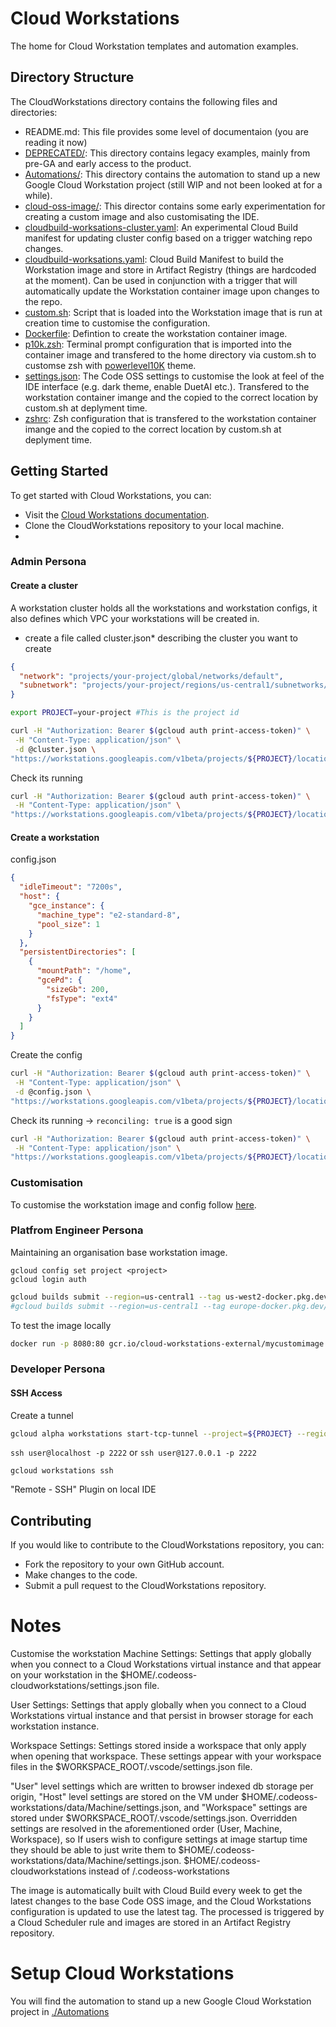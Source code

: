 # Cloud Workstations

The home for Cloud Workstation templates and automation examples. 


## Directory Structure
The CloudWorkstations directory contains the following files and directories:

* README.md: This file provides some level of documentaion (you are reading it now)
* [DEPRECATED/](./DEPRECATED/): This directory contains legacy examples, mainly from pre-GA and early access to the product.
* [Automations/](./Automation/): This directory contains the automation to stand up a new Google Cloud Workstation project (still WIP and not been looked at for a while).
* [cloud-oss-image/](./cloud-oss-image/): This director contains some early experimentation for creating a custom image and also customisating the IDE.
* [cloudbuild-worksations-cluster.yaml](./cloudbuild-workstation-cluster.yaml): An experimental Cloud Build manifest for updating cluster config based on a trigger watching repo changes.
* [cloudbuild-worksations.yaml](./cloudbuild-workstations.yaml): Cloud Build Manifest to build the Workstation image and store in Artifact Registry (things are hardcoded at the moment). Can be used in conjunction with a trigger that will automatically update the Workstation container image upon changes to the repo.
* [custom.sh](./custom.sh): Script that is loaded into the Workstation image that is run at creation time to customise the configuration.
* [Dockerfile](./Dockerfile): Defintion to create the workstation container image.
* [p10k.zsh](./p10k.zsh): Terminal prompt configuration that is imported into the container image and transfered to the home directory via custom.sh to customse zsh with [powerlevel10K](https://github.com/romkatv/powerlevel10k) theme.
* [settings.json](./settings.json): The Code OSS settings to customise the look at feel of the IDE interface (e.g. dark theme, enable DuetAI etc.). Transfered to the workstation container imange and the copied to the correct location by custom.sh at deplyment time.
* [zshrc](./zshrc): Zsh configuration that is transfered to the workstation container imange and the copied to the correct location by custom.sh at deplyment time.


## Getting Started
To get started with Cloud Workstations, you can:
* Visit the [Cloud Workstations documentation](https://cloud.google.com/workstations/docs/).
* Clone the CloudWorkstations repository to your local machine.
* <insert instructions here>

### Admin Persona

#### Create a cluster
A workstation cluster holds all the workstations and workstation configs, it also defines which VPC your workstations will be created in. 
* create a file called cluster.json* describing the cluster you want to create 

```json
{
  "network": "projects/your-project/global/networks/default",
  "subnetwork": "projects/your-project/regions/us-central1/subnetworks/default"
}
```

```bash
export PROJECT=your-project #This is the project id
```

```bash
curl -H "Authorization: Bearer $(gcloud auth print-access-token)" \
 -H "Content-Type: application/json" \
 -d @cluster.json \
"https://workstations.googleapis.com/v1beta/projects/${PROJECT}/locations/us-central1/workstationClusters?workstation_cluster_id=my-cluster"
```

Check its running

```bash
curl -H "Authorization: Bearer $(gcloud auth print-access-token)" \
 -H "Content-Type: application/json" \
"https://workstations.googleapis.com/v1beta/projects/${PROJECT}/locations/us-central1/workstationClusters/my-cluster"

```
#### Create a workstation

config.json
```json
{
  "idleTimeout": "7200s",
  "host": {
    "gce_instance": {
      "machine_type": "e2-standard-8",
      "pool_size": 1
    }
  },
  "persistentDirectories": [
    {
      "mountPath": "/home",
      "gcePd": {
        "sizeGb": 200,
        "fsType": "ext4"
      }
    }
  ]
}
```

Create the config
```bash
curl -H "Authorization: Bearer $(gcloud auth print-access-token)" \
 -H "Content-Type: application/json" \
 -d @config.json \
"https://workstations.googleapis.com/v1beta/projects/${PROJECT}/locations/us-central1/workstationClusters/my-cluster/workstationConfigs?workstation_config_id=my-config"

```

Check its running -> `reconciling: true` is a good sign
```bash
curl -H "Authorization: Bearer $(gcloud auth print-access-token)" \
 -H "Content-Type: application/json" \
"https://workstations.googleapis.com/v1beta/projects/${PROJECT}/locations/us-central1/workstationClusters/my-cluster/workstationConfigs/my-config"

```

### Customisation 
To customise the workstation image and config follow [here](./custom.md).

### Platfrom Engineer Persona
Maintaining an organisation base workstation image.

```
gcloud config set project <project>
gcloud login auth
```

```bash
gcloud builds submit --region=us-central1 --tag us-west2-docker.pkg.dev/PROJECT_ID/quickstart-docker-repo/quickstart-image:tag1
#gcloud builds submit --region=us-central1 --tag europe-docker.pkg.dev/coffee-plantation/workstation/codeoss
```
To test the image locally

```bash
docker run -p 8080:80 gcr.io/cloud-workstations-external/mycustomimage:latest
```


### Developer Persona

#### SSH Access

Create a tunnel 
```bash
gcloud alpha workstations start-tcp-tunnel --project=${PROJECT} --region=us-central1 --cluster=my-cluster --config=my-config my-workstation 22 --local-host-port=:2222

```

`ssh user@localhost -p 2222` or `ssh user@127.0.0.1 -p 2222`

`gcloud workstations ssh`

"Remote - SSH" Plugin on local IDE


## Contributing
If you would like to contribute to the CloudWorkstations repository, you can:

* Fork the repository to your own GitHub account.
* Make changes to the code.
* Submit a pull request to the CloudWorkstations repository.



# Notes
Customise the workstation
Machine Settings: Settings that apply globally when you connect to a Cloud Workstations virtual instance and that appear on your workstation in the $HOME/.codeoss-cloudworkstations/settings.json file.

User Settings: Settings that apply globally when you connect to a Cloud Workstations virtual instance and that persist in browser storage for each workstation instance.

Workspace Settings: Settings stored inside a workspace that only apply when opening that workspace. These settings appear with your workspace files in the $WORKSPACE_ROOT/.vscode/settings.json file.

"User" level settings which are written to browser indexed db storage per origin, "Host" level settings are stored on the VM under $HOME/.codeoss-workstations/data/Machine/settings.json, and "Workspace" settings are stored under $WORKSPACE_ROOT/.vscode/settings.json. Overridden settings are resolved in the aforementioned order (User, Machine, Workspace), so If users wish to configure settings at image startup time they should be able to just write them to $HOME/.codeoss-workstations/data/Machine/settings.json.
$HOME/.codeoss-cloudworkstations instead of /.codeoss-workstations




The image is automatically built with Cloud Build every week to get the latest changes to the base Code OSS image, and the Cloud Workstations configuration is updated to use the latest tag. The processed is triggered by a Cloud Scheduler rule and images are stored in an Artifact Registry repository.

# Setup Cloud Workstations
You will find the automation to stand up a new Google Cloud Workstation project in [./Automations](./Automation/tf/)
